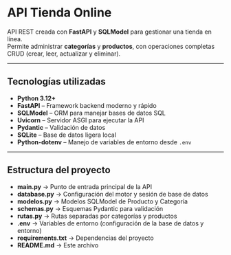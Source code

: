 #  API Tienda Online

API REST creada con **FastAPI** y **SQLModel** para gestionar una tienda en línea.  
Permite administrar **categorías** y **productos**, con operaciones completas CRUD (crear, leer, actualizar y eliminar).

---

##  Tecnologías utilizadas

- **Python 3.12+**
- **FastAPI** – Framework backend moderno y rápido
- **SQLModel** – ORM para manejar bases de datos SQL
- **Uvicorn** – Servidor ASGI para ejecutar la API
- **Pydantic** – Validación de datos
- **SQLite** – Base de datos ligera local
- **Python-dotenv** – Manejo de variables de entorno desde `.env`

---

##  Estructura del proyecto

- **main.py** → Punto de entrada principal de la API  
- **database.py** → Configuración del motor y sesión de base de datos  
- **modelos.py** → Modelos SQLModel de Producto y Categoría  
- **schemas.py** → Esquemas Pydantic para validación  
- **rutas.py** → Rutas separadas por categorías y productos  
- **.env** → Variables de entorno (configuración de la base de datos y entorno)  
- **requirements.txt** → Dependencias del proyecto  
- **README.md** → Este archivo  

